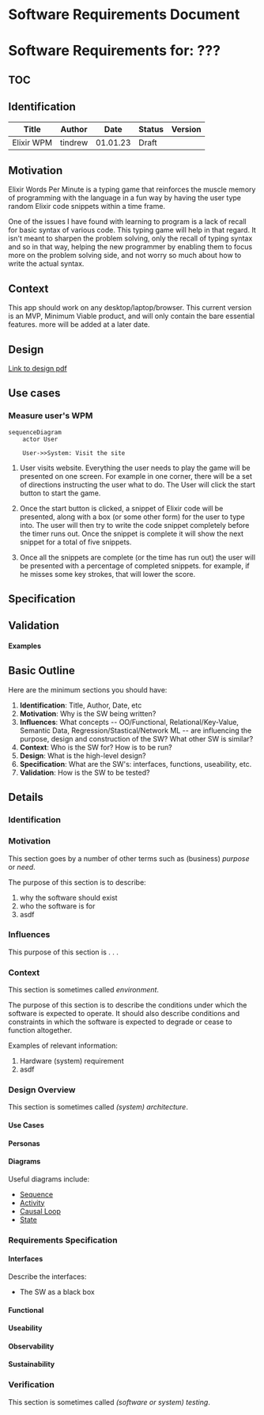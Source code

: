 # Software Requirements Document

# Software Requirements for: ???

## TOC

## Identification

| Title | Author | Date | Status | Version |
|-------|--------|------|--------|--------|
| Elixir WPM | tindrew | 01.01.23 |Draft|

## Motivation
Elixir Words Per Minute is a typing game that reinforces the muscle memory of programming with the language in a fun way by having the user type random Elixir code snippets within a time frame.

One of the issues I have found with learning to program is a lack of recall for basic syntax of various code. This typing game will help in that regard. It isn't meant to sharpen the problem solving, only the recall of typing syntax and so in that way, helping the new programmer by enabling them to focus more on the problem solving side, and not worry so much about how to write the actual syntax.

## Context
This app should work on any desktop/laptop/browser.
This current version is an MVP, Minimum Viable product, and will only contain the bare essential features. more will be added at a later date.
## Design
[Link to design pdf](Elixir%20Words%20Per%20Minute.pdf)

## Use cases

### Measure user's WPM

```mermaid
sequenceDiagram
    actor User
    
    User->>System: Visit the site
```



1. User visits website. Everything the user needs to play the game will be presented on one screen. For example in one corner, there will be a set of directions instructing the user what to do. The User will click the start button to start the game.

2. Once the start button is clicked, a snippet of Elixir code will be presented, along with a box (or some other form) for the user to type into. The user will then try to write the code snippet completely before the timer runs out. Once the snippet is complete it will show the next snippet for a total of five snippets. 

3. Once all the snippets are complete (or the time has run out) the user will be presented with a percentage of completed snippets. for example, if he misses some key strokes, that will lower the score.

## Specification



## Validation








#### Examples



## Basic Outline

Here are the minimum sections you should have:

1. **Identification**: Title, Author, Date, etc
1. **Motivation**: Why is the SW being written?
1. **Influences**: What concepts -- OO/Functional, Relational/Key-Value, Semantic Data, Regression/Stastical/Network ML -- are influencing the purpose, design and construction of the SW? What other SW is similar?
1. **Context**: Who is the SW for? How is to be run?
1. **Design**: What is the high-level design?
1. **Specification**: What are the SW's: interfaces, functions, useability, etc.
1. **Validation**: How is the SW to be tested?

## Details

### Identification

### Motivation

This section goes by a number of other terms such as (business) *purpose* or *need*.

The purpose of this section is to describe:

1. why the software should exist
1. who the software is for
1. asdf


### Influences

This purpose of this section is . . .

### Context

This section is sometimes called *environment*.

The purpose of this section is to describe the conditions under which the software is expected to operate. It should also describe conditions and constraints in which the software is expected to degrade or cease to function altogether.

Examples of relevant information:

1. Hardware (system) requirement
1. asdf

### Design Overview

This section is sometimes called *(system) architecture*.

#### Use Cases

#### Personas

#### Diagrams

Useful diagrams include:

* [Sequence](https://en.wikipedia.org/wiki/Sequence_diagram)
* [Activity](https://en.wikipedia.org/wiki/Activity_diagram)
* [Causal Loop](https://thesystemsthinker.com/causal-loop-construction-the-basics/)
* [State](https://en.wikipedia.org/wiki/State_diagram)

### Requirements Specification

#### Interfaces

Describe the interfaces:

* The SW as a black box


#### Functional

#### Useability

#### Observability

#### Sustainability

### Verification

This section is sometimes called *(software or system) testing*.
